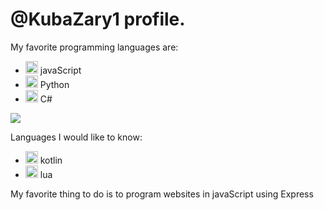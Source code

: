 # @KubaZary1 profile.

My favorite programming languages are: 
- <img height=20 src="https://cdn.jsdelivr.net/gh/devicons/devicon/icons/javascript/javascript-original.svg" /> javaScript
- <img height=20 src="https://cdn.jsdelivr.net/gh/devicons/devicon/icons/python/python-original.svg"/> Python
- <img height=20 src="https://cdn.jsdelivr.net/gh/devicons/devicon/icons/csharp/csharp-original.svg" /> C#

<img src="https://github-readme-stats.vercel.app/api/top-langs?username=KubaZary1&show_icons=true&theme=dark"/>

Languages I would like to know: 
- <img height=20 src="https://cdn.jsdelivr.net/gh/devicons/devicon/icons/kotlin/kotlin-plain.svg" /> kotlin
- <img height=20 src="https://cdn.jsdelivr.net/gh/devicons/devicon/icons/lua/lua-original-wordmark.svg" /> lua

My favorite thing to do is to program websites in javaScript using Express
